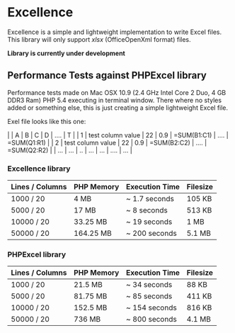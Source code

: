 # Excellence

Excellence is a simple and lightweight implementation to write Excel files.
This library will only support _xlsx_ (OfficeOpenXml format) files.

__Library is currently under development__

## Performance Tests against PHPExcel library

Performance tests made on Mac OSX 10.9 (2.4 GHz Intel Core 2 Duo, 4 GB DDR3 Ram)
PHP 5.4 executing in terminal window. There where no styles added or something
else, this is just creating a simple lightweight Excel file.

Exel file looks like this one:

|       | A                 | B  | C   | D             | .... | T             |
| 1     | test column value | 22 | 0.9 | =SUM(B1:C1)   | .... | =SUM(Q1:R1)   |
| 2     | test column value | 22 | 0.9 | =SUM(B2:C2)   | .... | =SUM(Q2:R2)   |
| ...   | ...               | .. | ... | ...           | .... | ...           |

### Excellence library

| Lines / Columns   | PHP Memory | Execution Time | Filesize  |
| ----------------- | ---------- | -------------- | --------- |
| 1000   / 20       | 4 MB       | ~ 1.7 seconds  | 105 KB    |
| 5000   / 20       | 17 MB      | ~ 8   seconds  | 513 KB    |
| 10000  / 20       | 33.25 MB   | ~ 19  seconds  | 1 MB      |
| 50000  / 20       | 164.25 MB  | ~ 200 seconds  | 5.1 MB    |

### PHPExcel library

| Lines / Columns   | PHP Memory | Execution Time | Filesize  |
| ----------------- | ---------- | -------------- | --------- |
| 1000   / 20       | 21.5 MB    | ~ 34 seconds   | 88 KB     |
| 5000   / 20       | 81.75 MB   | ~ 85 seconds   | 411 KB    |
| 10000  / 20       | 152.5 MB   | ~ 154 seconds  | 816 KB    |
| 50000  / 20       | 736 MB     | ~ 800 seconds  | 4.1 MB    |